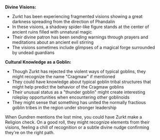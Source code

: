 
**Divine Visions:**

- Zurkt has been experiencing fragmented visions showing a great darkness spreading from the direction of Phandalin
- In these visions, a shadowy spider-like figure stands at the center of ancient ruins filled with unnatural magic
- Their divine patron has been sending warnings through prayers and meditations about an ancient evil stirring
- The visions sometimes include glimpses of a magical forge surrounded by undead guardians

**Cultural Knowledge as a Goblin:**

- Though Zurkt has rejected the violent ways of typical goblins, they might recognize the name "Cragmaw" if mentioned
- They could have knowledge about typical goblin tribal structures that might help predict the behavior of the Cragmaw goblins
- Their unusual status as a "thunder goblin" might create interesting roleplay opportunities when encountering other goblinoids
- They might sense that something has united the normally fractious goblin tribes in the region under stronger leadership

When Gundren mentions the lost mine, you could have Zurkt make a Religion check. On a good roll, they might recognize elements from their visions, feeling a chill of recognition or a subtle divine nudge confirming they're on the right path.